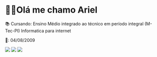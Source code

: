 
<h1><b>👨🏽Olá me chamo Ariel</b></h1>

<p>📚 Cursando: Ensino Médio integrado ao técnico em período integral (M-Tec-PI) Informatica para internet</p>
<p>🎂: 04/08/2009</p>

<div>
 <a href="https://www.instagram.com/har.santoss" target="_blank"><img src="https://img.shields.io/badge/-Instagram-%23E4405F?style=for-the-badge&logo=instagram&logoColor=white" target="_blank"></a>
 <a href="https://discord.com/channels/@me/1349171091385487422" target="_blank"><img src="https://img.shields.io/badge/Discord-7289DA?style=for-the-badge&logo=discord&logoColor=white" target="_blank"></a>
 <a href = "mailto:arielsantoscarreira@gmail.com"><img src="https://img.shields.io/badge/-Gmail-%23333?style=for-the-badge&logo=gmail&logoColor=white" target="_blank"></a>
</div>
